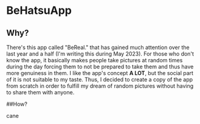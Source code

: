 # BeHatsuApp
## Why?
There's this app called "BeReal." that has gained much attention over the last year and a half (I'm writing this during May 2023). For those who don't know the app, it basically makes people take pictures at random times during the day forcing them to not be prepared to take them and thus have more genuiness in them.
I like the app's concept **A LOT**, but the social part of it is not suitable to my taste.
Thus, I decided to create a copy of the app from scratch in order to fulfill my dream of random pictures without having to share them with anyone.

##How?

cane
